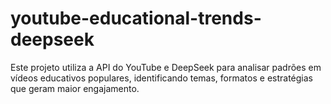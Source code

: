 # youtube-educational-trends-deepseek
Este projeto utiliza a API do YouTube e DeepSeek para analisar padrões em vídeos educativos populares, identificando temas, formatos e estratégias que geram maior engajamento.
